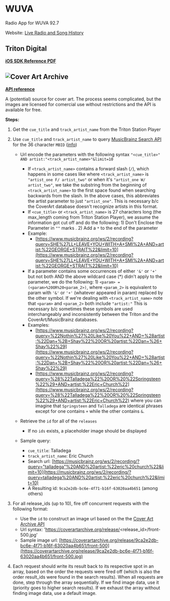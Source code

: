 # WUVA
Radio App for WUVA 92.7

Website: [Live Radio and Song History](http://player.listenlive.co/46461)

## Triton Digital ##

**[iOS SDK Reference PDF](http://triton-sdk.media.streamtheworld.com/mobile_sdk/TD-Mobile-iOS-SDK-2.2.1.pdf)**

## ![Cover Art Archive](http://coverartarchive.org/img/navbar_logo.svg) ##

**[API reference](https://musicbrainz.org/doc/Cover_Art_Archive/API)**

A (potential) source for cover art. The process seems complicated, but the images are licensed for comercial use without restrictions and the API is available for free.

**Steps:**

1. Get the `cue_title` and `track_artist_name` from the Triton Station Player
2. Use `cue_title` and `track_artist_name` to query [MusicBrainz Search API](http://musicbrainz.org/doc/Development/XML_Web_Service/Version_2/Search) for the 36 character `MBID` ([info](https://musicbrainz.org/doc/MusicBrainz_Identifier))
    * Url encode the parameters with the following syntax `"<cue_title>" AND artist:"<track_artist_name>"&limit=10`
    	* If `<track_artist_name>` contains a forward slash (`/`), which happens in some cases like where `<track_artist_name>` is `"artist_one F/ artist_two"` or when it's `"artist_one W/ artist_two"`, we take the substring from the beginning of `<track_artist_name>` to the first space found when searching backwards from the slash. In the above cases, this abbreviates the artist parameter to just `"artist_one"`. This is necessary b/c the CoverArt database doesn't recognize artists in this format.
    	* If `<cue_title>` or `<track_artist_name>` is 27 characters long (the max_length coming from Triton Station Player), we assume the information got cut off and do the following: 1) Don't Enclose the Parameter in `""` marks . 2) Add a `*` to the end of the parameter
    	* Example: 
    		* [https://www.musicbrainz.org/ws/2/recording?query=SHE%27LL+LEAVE+YOU+WITH+A+SMI%2A+AND+artist:%22GEORGE+STRAIT%22&limit=10](https://www.musicbrainz.org/ws/2/recording?query=SHE%27LL+LEAVE+YOU+WITH+A+SMI%2A+AND+artist:%22GEORGE+STRAIT%22&limit=10)
    	* If a parameter contains some occurrences of either `'&'` or `'+'` but not both AND the above wildcard case (*) didn't apply to the parameter, we do the following: 1) `<param> = (<param>%20OR%20<param_2>)`, where `<param_2>` is equivalent to param with `'&'` or `'+'` (whatever appeared in param) replaced by the other symbol. If we're dealing with `<track_artist_name>` note that `<param>` and `<param_2>` both include `"artist:"` This is necessary b/c sometimes these symbols are used interchangeably and inconsistently between the Triton and the CoverArt/MusicBrainz databases.
    	* Examples:
    		* [https://www.musicbrainz.org/ws/2/recording?query=%22Nothin%27%20Like%20You%22+AND+%28artist:%22Dan+%2B+Shay%22%20OR%20artist:%22Dan+%26+Shay%22%29](https://www.musicbrainz.org/ws/2/recording?query=%22Nothin%27%20Like%20You%22+AND+%28artist:%22Dan+%2B+Shay%22%20OR%20artist:%22Dan+%26+Shay%22%29)
    		* [https://www.musicbrainz.org/ws/2/recording?query=%28%22Talladega%22%20OR%20%22Springsteen%22%29+AND+artist:%22Eric+Church%22](https://www.musicbrainz.org/ws/2/recording?query=%28%22Talladega%22%20OR%20%22Springsteen%22%29+AND+artist:%22Eric+Church%22) where you can imagine that `Springsteen` and `Talladega` are identical phrases except for one contains `+` while the other contains `&`.
    
    * Retrieve the `id` for all of the `releases`
    	* If no `ids` exists, a placeholder image should be displayed
    * Sample query:
    	* `cue_title`: Talladega
    	* `track_artist_name`: Eric Church
    	* Search url: [https://musicbrainz.org/ws/2/recording/?query="talladega"%20AND%20artist:%22eric%20church%22&limit=10](https://musicbrainz.org/ws/2/recording/?query=talladega%20AND%20artist:%22eric%20church%22&limit=10)
    	* A Resulting id: `9ca2e2db-bc6e-4f71-b16f-63020aa4b651` (among others)

3. For all release_ids (up to 10), fire off concurrent requests with the following format:
	* Use the `id` to construct an image url based on the the [Cover Art Archive API](https://musicbrainz.org/doc/Cover_Art_Archive/API)
	* Url syntax: 'https://coverartarchive.org/release/<release_id>/front-500.jpg'
	* Sample image url: [https://coverartarchive.org/release/9ca2e2db-bc6e-4f71-b16f-63020aa4b651/front-500](https://coverartarchive.org/release/9ca2e2db-bc6e-4f71-b16f-63020aa4b651/front-500.jpg)
	
4. Each request should write its result back to its respective spot in an array, based on the order the requests were fired off (which is also the order result_ids were found in the search results). When all requests are done, step through the array sequentially. If we find image data, use it (priority goes to higher search results). If we exhaust the array without finding image data, use a default image.

